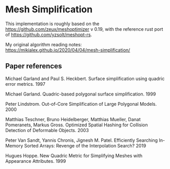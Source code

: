 # Mesh Simplification

This implementation is roughly based on the https://github.com/zeux/meshoptimizer v 0.19, with the reference rust port of https://github.com/yzsolt/meshopt-rs.

My original algorithm reading notes: https://mikialex.github.io/2020/04/04/mesh-simplification/

## Paper references

Michael Garland and Paul S. Heckbert. Surface simplification using quadric error metrics. 1997

Michael Garland. Quadric-based polygonal surface simplification. 1999

Peter Lindstrom. Out-of-Core Simplification of Large Polygonal Models. 2000

Matthias Teschner, Bruno Heidelberger, Matthias Mueller, Danat Pomeranets, Markus Gross. Optimized Spatial Hashing for Collision Detection of Deformable Objects. 2003

Peter Van Sandt, Yannis Chronis, Jignesh M. Patel. Efficiently Searching In-Memory Sorted Arrays: Revenge of the Interpolation Search? 2019

Hugues Hoppe. New Quadric Metric for Simplifying Meshes with Appearance Attributes. 1999